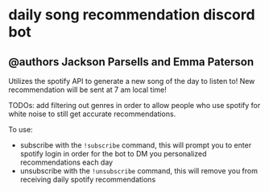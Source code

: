 # daily song recommendation discord bot
## @authors Jackson Parsells and Emma Paterson
Utilizes the spotify API to generate a new song of the day to listen to! New
recommendation will be sent at 7 am local time!

TODOs:
add filtering out genres in order to allow people who use spotify for white
noise to still get accurate recommendations.

To use:

- subscribe with the `!subscribe` command, this will prompt you to enter
  spotify login in order for the bot to DM you personalized recommendations
  each day
- unsubscribe with the `!unsubscribe` command, this will remove you from
  receiving daily spotify recommendations